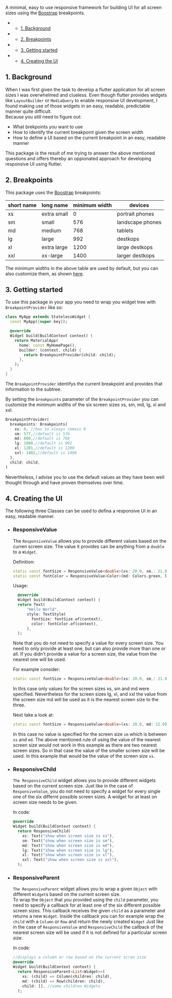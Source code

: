 A minimal, easy to use responsive framework for building UI for all screen sizes using the [Boostrap](https://getbootstrap.com/docs/5.0/layout/breakpoints/) breakpoints.

<!-- vscode-markdown-toc -->
* - [1. Background](#Background)
* - [2. Breakpoints](#Breakpoints)
* - [3. Getting started](#Gettingstarted)
* - [4. Creating the UI](#CreatingtheUI)

<!-- vscode-markdown-toc-config
	numbering=true
	autoSave=true
	/vscode-markdown-toc-config -->
<!-- /vscode-markdown-toc -->

##  1. <a name='Background'></a>Background

When I was first given the task to develop a flutter application for all screen sizes I was overwhelmed and clueless. Even though flutter provides widgets like ```LayoutBuilder``` or ```MediaQuery``` to enable responsive UI development, I found making use of those widgets in an easy, readable, predictable manner quite difficult.<br>
Because you still need to figure out:<br>
- What brekpoints you want to use
- How to identify the current breakpoint given the screen width
- How to define a UI based on the current breakpoint in an easy, readable manner

This package is the result of me trying to answer the above mentioned questions and offers thereby an oppionated approach for developing responsive UI using flutter.

##  2. <a name='Breakpoints'></a>Breakpoints

This package uses the [Boostrap](https://getbootstrap.com/docs/5.0/layout/breakpoints/) breakpoints:

|short name|long name   |minimum width|devices         |
|----------|------------|-------------|----------------|
|xs        |extra small |0            |portrait phones |
|sm        |small       |576          |landscape phones|
|md        |medium      |768          |tablets         |
|lg        |large       |992          |destkops        |
|xl        |extra large |1200         |large destkops  |
|xxl       |xx-large    |1400         |larger destkops |

The minimum widths in the above table are used by default, but you can also customize them, as shown [here](#custombreakpoint).

##  3. <a name='Gettingstarted'></a>Getting started

To use this package in your app you need to wrap you widget tree with ```BreakpointProvider``` like so:
```dart
class MyApp extends StatelessWidget {
  const MyApp({super.key});

  @override
  Widget build(BuildContext context) {
    return MaterialApp(
      home: const MyHomePage(),
      builder: (context, child) {
        return BreakpointProvider(child: child);
      },
    );
  }
}
```
The ```BreakpointProvider``` identifys the current breakpoint and provides that information to the subtree.

<a name='custombreakpoint'></a>By setting the ```breakpoints``` parameter of the ```BreakpointProvider``` you can customize the minimum widths of the six screen sizes xs, sm, md, lg, xl and xxl.
```dart
BreakpointProvider(
  breakpoints: Breakpoints(
    xs: 0, //has to always remain 0
    sm: 577,//default is 576
    md: 800,//default is 768
    lg: 1000,//default is 992
    xl: 1201,//default is 1200
    xxl: 1402,//default is 1400
  ),
  child: child,
)
```
Nevertheless, I advise you to use the default values as they have been well thought through and have proven themselves over time.

##  4. <a name='CreatingtheUI'></a>Creating the UI

The following three Classes can be used to defina a responsive UI in an easy, readable manner.

- ### ResponsiveValue
  The ```ResponsiveValue``` allows you to provide different values based on the curren screen size. The value it provides can be anything from a ```double``` to a ```Widget```.

  Definition:
  ```dart
  static const fontSize = ResponsiveValue<double>(xs: 20.0, sm,: 21.0, md: 22.0);
  static const fontColor = ResponsiveValue<Color>(md: Colors.green, lg: Colors.red);
  ```

  Usage:
  ```dart
    @override
    Widget build(BuildContext context) {
    return Text(
        "Hello World",
        style: TextStyle(
          fontSize: fontSize.of(context),
          color: fontColor.of(context),
        ),
    );
  ```

  Note that you do not need to specify a value for every screen size. You need to only provide at least one, but can also provide more than one or all. If you didn't provide a value for a screen size, the value from the nearest one will be used.

  For example consider:
  ```dart
  static const fontSize = ResponsiveValue<double>(xs: 20.0, sm,: 21.0, md: 22.0);
  ```
  In this case only values for the screen sizes xs, sm and md were specified. Nevertheless for the screen sizes lg, xl, and xxl the value from the screen size md will be used as it is the nearest screen size to the three.

  Next take a look at:
  ```dart
  static const fontSize = ResponsiveValue<double>(xs: 20.0, md: 22.0);
  ```
  In this case no value is specified for the screen size ```sm``` which is between ```xs``` and ```md```. The above mentioned rule of using the value of the nearest screen size would not work in this example as there are two nearest screen sizes. So in that case the value of the smaller screen size will be used. In this example that would be the value of the screen size ```xs```.

- ### ResponsiveChild
  ```The ResponsiveChild``` widget allows you to provide different widgets based on the current screen size. Just like in the case of ```ResponsiveValue```, you do not need to specify a widget for every single one of the six differnt possible screen sizes. A widget for at least on screen size needs to be given.
  
  In code:
  ```dart
  @override
  Widget build(BuildContext context) {
    return ResponsiveChild(
      xs: Text("show when screen size is xs"),
      sm: Text("show when screen size is sm"),
      md: Text("show when screen size is md"),
      lg: Text("show when screen size is lg"),
      xl: Text("show when screen size is xl"),
      xxl: Text("show when screen size is xxl"),
    );
  ```

- ### ResponsiveParent
  ```The ResponsiveParent``` widget allows you to wrap a given ```Object``` with different ```Widget```s based on the current screen size.   
  To wrap the ```Object``` that you provided using the ```child``` parameter, you need to specify a callback for at least one of the six different possible screen sizes. This callback receives the given ```child```  as a parameter and returns a new ```Widget```. Inside the callback you can for example wrap the ```child``` with a ```Column``` or ```Row``` and return the newly created ```Widget```
  Just like in the case of ```ResponsiveValue``` and ```ResponsiveChild``` the callback of the nearest screen size will be used if it is not defined for a particular screen size.
  
  In code:
  ```dart
  //displays a column or row based on the current scren size
  @override
  Widget build(BuildContext context) {
    return ResponsiveParent<List<Widget>>(
      xs: (child) => Column(children: child),
      md: (child) => Row(children: child),
      child: [], //some children Widgets
    );
  ```